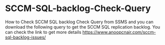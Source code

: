 # SCCM-SQL-backlog-Check-Query
How to Check SCCM SQL backlog Check Query from SSMS and you can download the following query to get the SCCM SQL replication backlog.
You can check the link to get more details https://www.anoopcnair.com/sccm-sql-backlog-issues/
